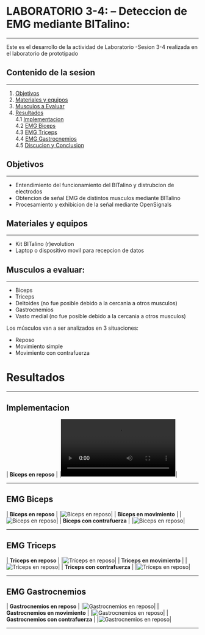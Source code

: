 # LABORATORIO 3-4: – Deteccion de EMG mediante BITalino:
***
Este es el desarrollo de la actividad de Laboratorio -Sesion 3-4 realizada en el laboratorio de prototipado

## Contenido de la sesion
***
1. [Objetivos](#id1)
2. [Materiales y equipos](#id2)
3. [Musculos a Evaluar](#id3)
4. [Resultados](#id4)\
     4.1 [Implementacion](#id5)\
     4.2 [EMG Biceps](#id6)\
     4.3 [EMG Triceps](#id7)\
     4.4 [EMG Gastrocnemios](#id8)\
     4.5 [Discucion y Conclusion](#id9)

## Objetivos <a name="id1"></a>
***
* Entendimiento del funcionamiento del BITalino y distrubcion de electrodos
* Obtencion de señal EMG de distintos musculos mediante BITalino
* Procesamiento y exhibicion de la señal mediante OpenSignals

## Materiales y equipos <a name="id2"></a>
***
* Kit BITalino (r)evolution
* Laptop o dispositivo movil para recepcion de datos

## Musculos a evaluar: <a name="id3"></a>
***
* Biceps 
* Triceps 
* Deltoides (no fue posible debido a la cercania a otros musculos)
* Gastrocnemios 
* Vasto medial (no fue posible debido a la cercania a otros musculos)

Los músculos van a ser analizados en 3 situaciones:
* Reposo
* Movimiento simple
* Movimiento con contrafuerza

# Resultados <a name="id4"></a>
***
## Implementacion <a name="id5"></a>
| **Biceps en reposo** | 
|![video biceps R](./Videos/biceps_reposo.mp4)| 

***
## EMG Biceps <a name="id6"></a>

| **Biceps en reposo** | 
|![Biceps en reposo](./Imagenes/biceps_reposo.jpeg)| 
| **Biceps en movimiento** |
|![Biceps en reposo](./Imagenes/biceps_movimiento.jpeg)| 
| **Biceps con contrafuerza** |
|![Biceps en reposo](./Imagenes/biceps_movimiento_fuerza.jpeg)| 

***
## EMG Triceps <a name="id7"></a>

| **Triceps en reposo** | 
|![Tríceps en reposo](./Imagenes/triceps_reposo.jpeg)| 
| **Triceps en movimiento** |
|![Tríceps en reposo](./Imagenes/triceps_movimiento.jpeg)| 
| **Triceps con contrafuerza** |
|![Tríceps en reposo](./Imagenes/triceps_movimiento_fuerza.jpeg)| 

***
## EMG Gastrocnemios <a name="id8"></a>

| **Gastrocnemios en reposo** | 
|![Gastrocnemios en reposo](./Imagenes/gastrocnemio_reposo.jpeg)| 
| **Gastrocnemios en movimiento** |
|![Gastrocnemios en reposo](./Imagenes/gastrocnemio_movimiento.jpeg)| 
| **Gastrocnemios con contrafuerza** |
|![Gastrocnemios en reposo](./Imagenes/gastrocnemio_movimiento_fuerza.jpeg)| 
***

